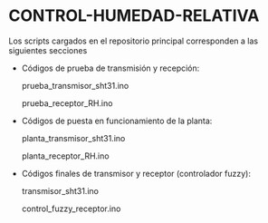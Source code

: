 # CONTROL-HUMEDAD-RELATIVA

Los scripts cargados en el repositorio principal corresponden a las siguientes secciones

- Códigos de prueba de transmisión y recepción:
  
  prueba_transmisor_sht31.ino
  
  prueba_receptor_RH.ino
  
- Códigos de puesta en funcionamiento de la planta:
  
  planta_transmisor_sht31.ino
  
  planta_receptor_RH.ino
  
- Códigos finales de transmisor y receptor (controlador fuzzy):
  
  transmisor_sht31.ino
  
  control_fuzzy_receptor.ino

